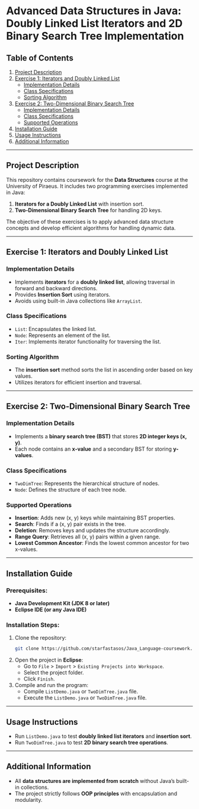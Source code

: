 # Advanced Data Structures in Java: Doubly Linked List Iterators and 2D Binary Search Tree Implementation

## Table of Contents
1. [Project Description](#project-description)
2. [Exercise 1: Iterators and Doubly Linked List](#exercise-1-iterators-and-doubly-linked-list)
   - [Implementation Details](#implementation-details)
   - [Class Specifications](#class-specifications)
   - [Sorting Algorithm](#sorting-algorithm)
3. [Exercise 2: Two-Dimensional Binary Search Tree](#exercise-2-two-dimensional-binary-search-tree)
   - [Implementation Details](#implementation-details-1)
   - [Class Specifications](#class-specifications-1)
   - [Supported Operations](#supported-operations)
4. [Installation Guide](#installation-guide)
5. [Usage Instructions](#usage-instructions)
6. [Additional Information](#additional-information)

---

## Project Description
This repository contains coursework for the **Data Structures** course at the University of Piraeus. It includes two programming exercises implemented in Java:
1. **Iterators for a Doubly Linked List** with insertion sort.
2. **Two-Dimensional Binary Search Tree** for handling 2D keys.

The objective of these exercises is to apply advanced data structure concepts and develop efficient algorithms for handling dynamic data.

---

## Exercise 1: Iterators and Doubly Linked List
### Implementation Details
- Implements **iterators** for a **doubly linked list**, allowing traversal in forward and backward directions.
- Provides **Insertion Sort** using iterators.
- Avoids using built-in Java collections like `ArrayList`.

### Class Specifications
- `List`: Encapsulates the linked list.
- `Node`: Represents an element of the list.
- `Iter`: Implements iterator functionality for traversing the list.

### Sorting Algorithm
- The **insertion sort** method sorts the list in ascending order based on key values.
- Utilizes iterators for efficient insertion and traversal.

---

## Exercise 2: Two-Dimensional Binary Search Tree
### Implementation Details
- Implements a **binary search tree (BST)** that stores **2D integer keys (x, y)**.
- Each node contains an **x-value** and a secondary BST for storing **y-values**.

### Class Specifications
- `TwoDimTree`: Represents the hierarchical structure of nodes.
- `Node`: Defines the structure of each tree node.

### Supported Operations
- **Insertion**: Adds new (x, y) keys while maintaining BST properties.
- **Search**: Finds if a (x, y) pair exists in the tree.
- **Deletion**: Removes keys and updates the structure accordingly.
- **Range Query**: Retrieves all (x, y) pairs within a given range.
- **Lowest Common Ancestor**: Finds the lowest common ancestor for two x-values.

---

## Installation Guide
### Prerequisites:
- **Java Development Kit (JDK 8 or later)**
- **Eclipse IDE (or any Java IDE)**

### Installation Steps:
1. Clone the repository:
   ```sh
   git clone https://github.com/starfastasos/Java_Language-coursework.git
   ```
2. Open the project in **Eclipse**:
   - Go to `File` > `Import` > `Existing Projects into Workspace`.
   - Select the project folder.
   - Click `Finish`.
3. Compile and run the program:
   - Compile `ListDemo.java` or  `TwoDimTree.java` file.
   - Execute the `ListDemo.java` or  `TwoDimTree.java` file.

---

## Usage Instructions
- Run `ListDemo.java` to test **doubly linked list iterators** and **insertion sort**.
- Run `TwoDimTree.java` to test **2D binary search tree operations**.

---

## Additional Information
- All **data structures are implemented from scratch** without Java’s built-in collections.
- The project strictly follows **OOP principles** with encapsulation and modularity.
